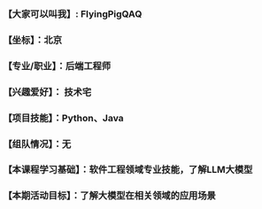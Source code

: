 ### 【大家可以叫我】: FlyingPigQAQ 
### 【坐标】：北京
### 【专业/职业】：后端工程师 
### 【兴趣爱好】： 技术宅 
### 【项目技能】：Python、Java
### 【组队情况】：无
### 【本课程学习基础】：软件工程领域专业技能，了解LLM大模型
### 【本期活动目标】：了解大模型在相关领域的应用场景
